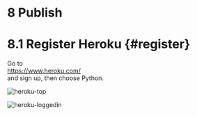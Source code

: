 # 8 Publish
# 8.1 Register Heroku {#register}
Go to  
https://www.heroku.com/  
and sign up, then choose Python.

![heroku-top]()

![heroku-loggedin]()


## 

